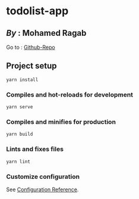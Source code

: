 # todolist-app

## _By_ : **Mohamed Ragab**

Go to : [Github-Repo](https://github.com/M-R-2511/todolist-app-vue)

## Project setup

```
yarn install
```

### Compiles and hot-reloads for development

```
yarn serve
```

### Compiles and minifies for production

```
yarn build
```

### Lints and fixes files

```
yarn lint
```

### Customize configuration

See [Configuration Reference](https://cli.vuejs.org/config/).
